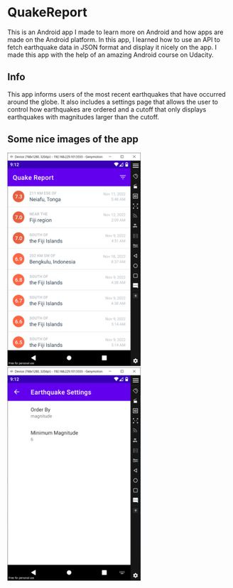 # QuakeReport
This is an Android app I made to learn more on Android and how apps are made on the Android platform. In this app, I learned how to use an API to fetch earthquake data in JSON format and display it nicely on the app. I made this app with the help of an amazing Android course on Udacity.

## Info
This app informs users of the most recent earthquakes that have occurred around the globe. It also includes a settings page that allows the user to control how earthquakes are ordered and a cutoff that only displays earthquakes with magnitudes larger than the cutoff.

## Some nice images of the app
<img src="https://raw.githubusercontent.com/lordricey/QuakeReport/images/Main.PNG" alt="Main Tab" width="300"/><img src="https://raw.githubusercontent.com/lordricey/QuakeReport/images/Settings.PNG" alt="Settings Tab" width="300"/>
